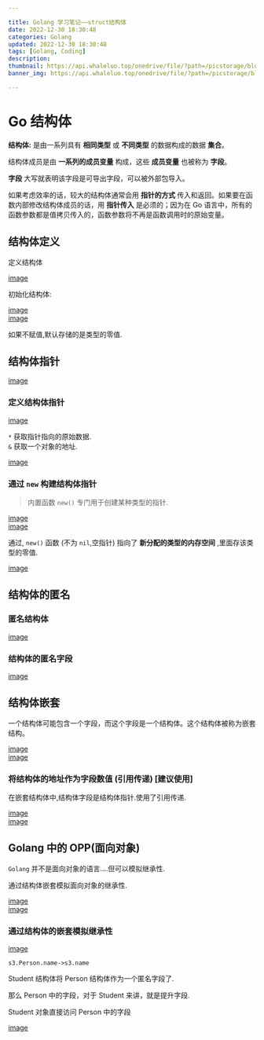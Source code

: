 ```yaml
---

title: Golang 学习笔记——struct结构体
date: 2022-12-30 18:30:48
categories: Golang
updated: 2022-12-30 18:30:48
tags: [Golang, Coding]
description:
thumbnail: https://api.whaleluo.top/onedrive/file/?path=/picstorage/blog/Golang/icon_img.png
banner_img: https://api.whaleluo.top/onedrive/file/?path=/picstorage/blog/Golang/icon_img.png

---
```


# Go 结构体

**结构体:** 是由一系列具有 **相同类型** 或 **不同类型** 的数据构成的数据 **集合**。

结构体成员是由 **一系列的成员变量** 构成，这些 **成员变量** 也被称为 **字段**。

**字段** 大写就表明该字段是可导出字段，可以被外部包导入。

如果考虑效率的话，较大的结构体通常会用 **指针的方式** 传入和返回。如果要在函数内部修改结构体成员的话，用 **指针传入** 是必须的；因为在 Go 语言中，所有的函数参数都是值拷贝传入的，函数参数将不再是函数调用时的原始变量。

## 结构体定义

定义结构体

[image](https://api.whaleluo.top/onedrive/file/?path=/picstorage/blog/Golang/struct-1.png&webp=true)

初始化结构体:

[image](https://api.whaleluo.top/onedrive/file/?path=/picstorage/blog/Golang/struct-2.png&webp=true)  
[image](https://api.whaleluo.top/onedrive/file/?path=/picstorage/blog/Golang/struct-3.png&webp=true)

如果不赋值,默认存储的是类型的零值.

## 结构体指针

[image](https://api.whaleluo.top/onedrive/file/?path=/picstorage/blog/Golang/struct-4.png&webp=true)

### 定义结构体指针

[image](https://api.whaleluo.top/onedrive/file/?path=/picstorage/blog/Golang/struct-5.png&webp=true)

`*` 获取指针指向的原始数据.  
`&` 获取一个对象的地址.

[image](https://api.whaleluo.top/onedrive/file/?path=/picstorage/blog/Golang/struct-6.png&webp=true)

### 通过 `new` 构建结构体指针

> 内置函数 `new()` 专门用于创建某种类型的指针.

[image](https://api.whaleluo.top/onedrive/file/?path=/picstorage/blog/Golang/struct-7.png&webp=true)  
[image](https://api.whaleluo.top/onedrive/file/?path=/picstorage/blog/Golang/struct-8.png&webp=true)

通过, `new()` 函数 (不为 `nil`,空指针) 指向了 **新分配的类型的内存空间** ,里面存该类型的零值.

[image](https://api.whaleluo.top/onedrive/file/?path=/picstorage/blog/Golang/struct-10.png&webp=true)

## 结构体的匿名

### 匿名结构体

[image](https://api.whaleluo.top/onedrive/file/?path=/picstorage/blog/Golang/struct-11.png&webp=true)

### 结构体的匿名字段

[image](https://api.whaleluo.top/onedrive/file/?path=/picstorage/blog/Golang/struct-12.png&webp=true)

## 结构体嵌套

一个结构体可能包含一个字段，而这个字段是一个结构体。这个结构体被称为嵌套结构。

[image](https://api.whaleluo.top/onedrive/file/?path=/picstorage/blog/Golang/struct-13.png&webp=true)  
[image](https://api.whaleluo.top/onedrive/file/?path=/picstorage/blog/Golang/struct-14.png&webp=true)

### 将结构体的地址作为字段数值 (引用传递) [建议使用]

在嵌套结构体中,结构体字段是结构体指针.使用了引用传递.

[image](https://api.whaleluo.top/onedrive/file/?path=/picstorage/blog/Golang/struct-16.png&webp=true)  
[image](https://api.whaleluo.top/onedrive/file/?path=/picstorage/blog/Golang/struct-15.png&webp=true)

## Golang 中的 OPP(面向对象)

`Golang` 并不是面向对象的语言….但可以模拟继承性.

通过结构体嵌套模拟面向对象的继承性.

[image](https://api.whaleluo.top/onedrive/file/?path=/picstorage/blog/Golang/struct-17.png&webp=true)  
[image](https://api.whaleluo.top/onedrive/file/?path=/picstorage/blog/Golang/struct-18.png&webp=true)

### 通过结构体的嵌套模拟继承性

[image](https://api.whaleluo.top/onedrive/file/?path=/picstorage/blog/Golang/struct-19.png&webp=true)

`s3.Person.name->s3.name`

Student 结构体将 Person 结构体作为一个匿名字段了.

那么 Person 中的字段，对于 Student 来讲，就是提升字段.

Student 对象直接访问 Person 中的字段

[image](https://api.whaleluo.top/onedrive/file/?path=/picstorage/blog/Golang/struct-20.png&webp=true)
